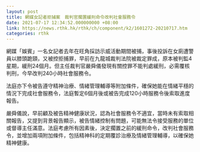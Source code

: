 ```yaml
---
layout: post
title: 網媒女記者拒捕案　裁判官擱置緩刑命令改判社會服務令
date: 2021-07-17 12:34:52.000000000 +08:00
link: https://news.rthk.hk/rthk/ch/component/k2/1601272-20210717.htm
categories: rthk
---
```


網媒「娛賓」一名女記者去年在旺角採訪示威活動期間被捕，事後投訴在女廁遭警員以膝頭跪頸，又被控拒捕罪，早前在九龍城裁判法院被裁定罪成，原本被判監4星期，緩刑24個月。但主任裁判官嚴舜儀發現有關控罪不能判處緩刑，必需覆核判刑，今早改判240小時社會服務令。

法庭亦下令被告遵守精神治療、情緒管理輔導等附加條件，確保她能在情緒平穩的情況下完成社會服務令，法庭暫定6個月後或被告完成120小時服務令後索取進度報告。

嚴舜儀說，早前顧及被告精神健康狀況，認為社會服務令不適宜，當時未有索取相關報告，又提到背景報告顯示，被告情緒控制有問題，可能無法令接受服務的單位或督導主任滿意。法庭考慮所有因素後，決定擱置之前的緩刑命令，改判社會服務令，並增加兩項附加條件，包括精神科的定期覆診治療及情緒管理輔導，以確保她精神健康。
